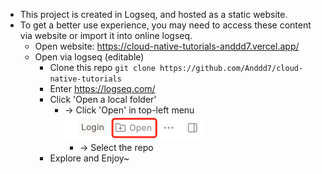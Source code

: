 - This project is created in Logseq, and hosted as a static website.
- To get a better use experience, you may need to access these content via website or import it into online logseq.
	- Open website: https://cloud-native-tutorials-anddd7.vercel.app/
	- Open via logseq (editable)
		- Clone this repo `git clone https://github.com/Anddd7/cloud-native-tutorials`
		- Enter https://logseq.com/
		- Click 'Open a local folder'
			- -> Click 'Open' in top-left menu
			  ![image.png](../assets/image_1656658003437_0.png)
				- -> Select the repo
		- Explore and Enjoy~